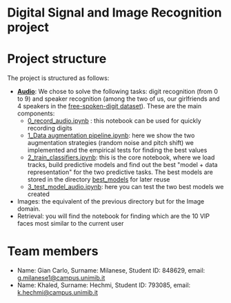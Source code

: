 # Digital Signal and Image Recognition project

# Project structure
The project is structured as follows:
- **[Audio](./Audio)**: We chose to solve the following tasks: digit recognition (from 0 to 9) and speaker recognition (among the two of us, our girlfriends and 4 speakers in the [free-spoken-digit dataset](https://github.com/Jakobovski/free-spoken-digit-dataset)). These are the main components:
  - [0_record_audio.ipynb](./Audio/0_record_audio.ipynb) : this notebook can be used for quickly recording digits
  - [1_Data augmentation pipeline.ipynb](./Audio/1_data_augmentation_pipeline.ipynb): here we show the two augmentation strategies (random noise and pitch shift) we implemented and the empirical tests for finding the best values
  - [2_train_classifiers.ipynb](./Audio/2_train_classifiers.ipynb): this is the core notebook, where we load tracks, build predictive models and find out the best "model + data representation" for the two predictive tasks. The best models are stored in the directory [best_models](./Audio/best_models) for later reuse
  - [3_test_model_audio.ipynb](./Audio/3_test_model_audio.ipynb): here you can test the two best models we created
- Images: the equivalent of the previous directory but for the Image domain.
- Retrieval: you will find the notebook for finding which are the 10 VIP faces most similar to the current user

# Team members
- Name: Gian Carlo, Surname: Milanese, Student ID: 848629, email: g.milanese1@campus.unimib.it
- Name: Khaled, Surname: Hechmi, Student ID: 793085, email: k.hechmi@campus.unimib.it
